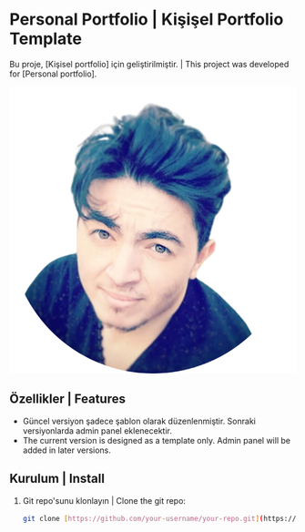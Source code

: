 # Personal Portfolio | Kişişel Portfolio Template

Bu proje, [Kişisel portfolio] için geliştirilmiştir. | This project was developed for [Personal portfolio].

![Anasayfa Görünüm](public/assets/photo.png)

## Özellikler | Features

* Güncel versiyon şadece şablon olarak düzenlenmiştir. Sonraki versiyonlarda admin panel eklenecektir.
* The current version is designed as a template only. Admin panel will be added in later versions.

## Kurulum | Install

1. Git repo'sunu klonlayın | Clone the git repo:
   ```bash
   git clone [https://github.com/your-username/your-repo.git](https://github.com/your-username/your-repo.git)

